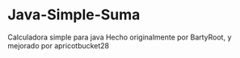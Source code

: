 # Java-Simple-Suma
Calculadora simple para java
Hecho originalmente por BartyRoot, y mejorado por apricotbucket28
